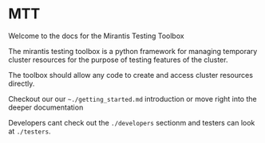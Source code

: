 # MTT

Welcome to the docs for the Mirantis Testing Toolbox

The mirantis testing toolbox is a python framework for managing temporary cluster
resources for the purpose of testing features of the cluster.

The toolbox should allow any code to create and access cluster resources directly.

Checkout our our `~./getting_started.md` introduction or move right into the
deeper documentation

Developers cant check out the `./developers` sectionm and testers can look at
`./testers`.
